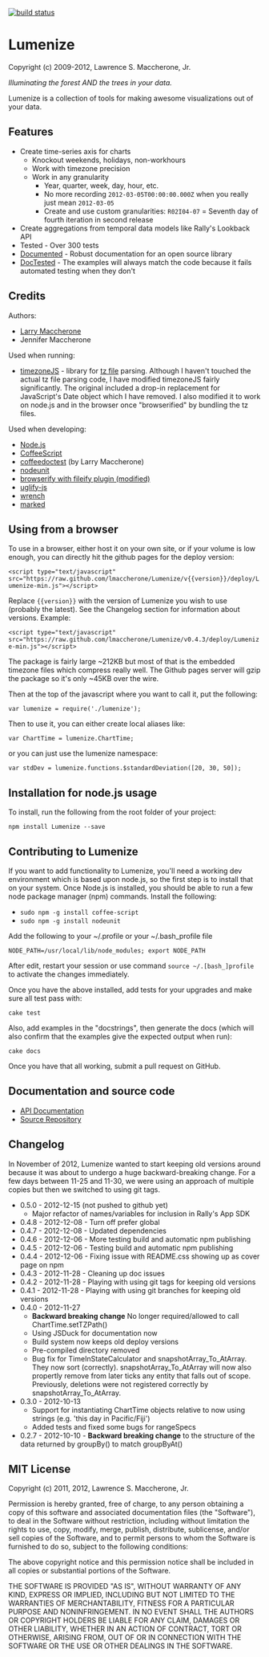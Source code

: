 [![build status](https://secure.travis-ci.org/lmaccherone/Lumenize.png)](http://travis-ci.org/lmaccherone/Lumenize)
# Lumenize #

Copyright (c) 2009-2012, Lawrence S. Maccherone, Jr.

_Illuminating the forest AND the trees in your data._

Lumenize is a collection of tools for making awesome visualizations out of your data.

## Features ##

* Create time-series axis for charts
  * Knockout weekends, holidays, non-workhours
  * Work with timezone precision
  * Work in any granularity
    * Year, quarter, week, day, hour, etc.
    * No more recording `2012-03-05T00:00:00.000Z` when you really just mean `2012-03-05`
    * Create and use custom granularities: `R02I04-07` = Seventh day of fourth iteration in second release
* Create aggregations from temporal data models like Rally's Lookback API
* Tested - Over 300 tests
* [Documented](http://lmaccherone.github.com/Lumenize/docs/Lumenize-docs/index.html) - Robust documentation for an open source library
* [DocTested](https://github.com/lmaccherone/coffeedoctest) - The examples will always match the code because it fails automated testing
   when they don't

## Credits ##

Authors:

* [Larry Maccherone](http://maccherone.com)
* Jennifer Maccherone

Used when running:

* [timezoneJS](https://github.com/mde/timezone-js) - library for [tz file](http://www.twinsun.com/tz/tz-link.htm) parsing. Although I haven't touched the actual tz file parsing code, I have modified timezoneJS fairly significantly. The original included a drop-in replacement for JavaScript's Date object which I have removed. I also modified it to work on node.js and in the browser once "browserified" by bundling the tz files.

Used when developing:

* [Node.js](http://nodejs.org/)
* [CoffeeScript](http://coffeescript.org/)
* [coffeedoctest](https://github.com/lmaccherone/coffeedoctest) (by Larry Maccherone)
* [nodeunit](https://github.com/caolan/nodeunit)
* [browserify with fileify plugin (modified)](https://github.com/substack/node-browserify)
* [uglify-js](https://github.com/mishoo/UglifyJS)
* [wrench](https://github.com/ryanmcgrath/wrench-js)
* [marked](https://github.com/chjj/marked)

## Using from a browser ##

To use in a browser, either host it on your own site, or if your volume is low enough, you can directly hit the github pages for the deploy version:

`<script type="text/javascript" src="https://raw.github.com/lmaccherone/Lumenize/v{{version}}/deploy/Lumenize-min.js"></script>`

Replace `{{version}}` with the version of Lumenize you wish to use (probably the latest). See the Changelog section for information about versions. Example:

`<script type="text/javascript" src="https://raw.github.com/lmaccherone/Lumenize/v0.4.3/deploy/Lumenize-min.js"></script>`

The package is fairly large ~212KB but most of that is the embedded timezone files which compress really well. The Github pages server will gzip the package so it's only ~45KB over the wire.

Then at the top of the javascript where you want to call it, put the following:

`var lumenize = require('./lumenize');`

Then to use it, you can either create local aliases like:

`var ChartTime = lumenize.ChartTime;`

or you can just use the lumenize namespace:

`var stdDev = lumenize.functions.$standardDeviation([20, 30, 50]);`
    
## Installation for node.js usage ##

To install, run the following from the root folder of your project:

`npm install Lumenize --save`

## Contributing to Lumenize ##
    
If you want to add functionality to Lumenize, you'll need a working dev environment which is based upon node.js, so the first step is to install that on your system.
Once Node.js is installed, you should be able to run a few node package manager (npm) commands. Install the following:

* `sudo npm -g install coffee-script`
* `sudo npm -g install nodeunit`
 
Add the following to your ~/.profile or your ~/.bash_profile file
  
`NODE_PATH=/usr/local/lib/node_modules; export NODE_PATH`

After edit, restart your session or use command `source ~/.[bash_]profile` to activate the changes immediately.

Once you have the above installed, add tests for your upgrades and make sure all test pass with:

`cake test`
    
Also, add examples in the "docstrings", then generate the docs (which will also confirm that the examples give the expected output when run):

`cake docs`

Once you have that all working, submit a pull request on GitHub.

## Documentation and source code ##

* [API Documentation](http://lmaccherone.github.com/Lumenize/docs/Lumenize-docs/index.html)
* [Source Repository](https://github.com/lmaccherone/Lumenize)

## Changelog ##

In November of 2012, Lumenize wanted to start keeping old versions around because it was about to undergo a huge backward-breaking change. For a few days between 11-25 and 11-30, we were using an approach of multiple copies but then we switched to using git tags.

* 0.5.0 - 2012-12-15 (not pushed to github yet)
  * Major refactor of names/variables for inclusion in Rally's App SDK
* 0.4.8 - 2012-12-08 - Turn off prefer global
* 0.4.7 - 2012-12-08 - Updated dependencies
* 0.4.6 - 2012-12-06 - More testing build and automatic npm publishing
* 0.4.5 - 2012-12-06 - Testing build and automatic npm publishing
* 0.4.4 - 2012-12-06 - Fixing issue with README.css showing up as cover page on npm
* 0.4.3 - 2012-11-28 - Cleaning up doc issues
* 0.4.2 - 2012-11-28 - Playing with using git tags for keeping old versions
* 0.4.1 - 2012-11-28 - Playing with using git branches for keeping old versions
* 0.4.0 - 2012-11-27
  * **Backward breaking change** No longer required/allowed to call ChartTime.setTZPath()
  * Using JSDuck for documentation now
  * Build system now keeps old deploy versions
  * Pre-compiled directory removed
  * Bug fix for TimeInStateCalculator and snapshotArray_To_AtArray. They now sort (correctly). snapshotArray_To_AtArray will now also 
    propertly remove from later ticks any entity that falls out of scope. Previously, deletions were not registered correctly by
    snapshotArray_To_AtArray.
* 0.3.0 - 2012-10-13
  * Support for instantiating ChartTime objects relative to now using strings (e.g. 'this day in Pacific/Fiji')
  * Added tests and fixed some bugs for rangeSpecs
* 0.2.7 - 2012-10-10 - **Backward breaking change** to the structure of the data returned by groupBy() to match groupByAt()

## MIT License ##

Copyright (c) 2011, 2012, Lawrence S. Maccherone, Jr.

Permission is hereby granted, free of charge, to any person obtaining a copy of this software and associated 
documentation files (the "Software"), to deal in the Software without restriction, including without limitation 
the rights to use, copy, modify, merge, publish, distribute, sublicense, and/or sell copies of the Software, and 
to permit persons to whom the Software is furnished to do so, subject to the following conditions:

The above copyright notice and this permission notice shall be included in all copies or substantial portions of the Software.

THE SOFTWARE IS PROVIDED "AS IS", WITHOUT WARRANTY OF ANY KIND, EXPRESS OR IMPLIED, INCLUDING BUT NOT LIMITED 
TO THE WARRANTIES OF MERCHANTABILITY, FITNESS FOR A PARTICULAR PURPOSE AND NONINFRINGEMENT. IN NO EVENT SHALL 
THE AUTHORS OR COPYRIGHT HOLDERS BE LIABLE FOR ANY CLAIM, DAMAGES OR OTHER LIABILITY, WHETHER IN AN ACTION OF 
CONTRACT, TORT OR OTHERWISE, ARISING FROM, OUT OF OR IN CONNECTION WITH THE SOFTWARE OR THE USE OR OTHER DEALINGS 
IN THE SOFTWARE.





